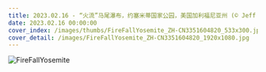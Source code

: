```yaml
---
title: 2023.02.16 - “火流”马尾瀑布，约塞米蒂国家公园，美国加利福尼亚州 (© Jeff Lewis/Tandem Stills + Motion)
date: 2023.02.16 00:00:00
cover_index: /images/thumbs/FireFallYosemite_ZH-CN3351604820_533x300.jpg
cover_detail: /images/FireFallYosemite_ZH-CN3351604820_1920x1080.jpg
---
```


![FireFallYosemite](/images/FireFallYosemite_ZH-CN3351604820_1920x1080.jpg)
